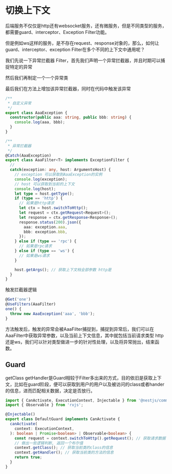 # 切换上下文

后端服务不仅仅是http还有websocket服务，还有微服务，但是不同类型的服务，都需要guard、interceptor、Exception Filter功能。

​	但是例如ws这样的服务，是不存在request、response对象的，那么，如何让guard、interceptor、exception Filter在多个不同的上下文中通用呢？

我们先说一下异常拦截器 Filter，首先我们声明一个异常拦截器，并且时期可以捕捉特定的异常

然后我们再制定一个一个异常类

最后我们在方法上增加该异常拦截器，同时在代码中触发该异常

```ts
/**
 * 自定义异常
 */
export class AaaException {
  constructor(public aaa: string, public bbb: string) {
    console.log(aaa, bbb);
  }
}

/**
 * 异常拦截器
 */
@Catch(AaaException)
export class AaaFilter<T> implements ExceptionFilter {
  //
  catch(exception: any, host: ArgumentsHost) {
    // exception 可以获取到AaaException的实例
    console.log(exception);
    // host 可以获取到当前的上下文
    console.log(host);
    let type = host.getType();
    if (type == 'http') {
      // 如果是http请求
      let ctx = host.switchToHttp();
      let request = ctx.getRequest<Request>();
      let response = ctx.getResponse<Response>();
      response.status(200).json({
        aaa: exception.aaa,
        bbb: exception.bbb,
      });
    } else if (type == 'rpc') {
      // 如果是rpc请求
    } else if (type == 'ws') {
      // 如果是ws请求
    }

    host.getArgs(); // 获取上下文档全部参数 http是
  }
}
```

触发拦截器逻辑

```js
@Get('one')
@UseFilters(AaaFilter)
one() {
  throw new AaaException('aaa', 'bbb');
}
```



​	方法触发后，触发的异常会被AaaFilter捕捉到，捕捉到异常后，我们可以在AaaFilter中获取异常参数，以及当前上下文信息，其中就包括当前请求类型 http还是ws，我们可以针对类型做进一步的针对性处理，以及将异常抛出，结束函数。



## Guard

getClass getHandler是Guard相较于Filter多出来的方式，目的依旧是获取上下文，比如在guard阶段，便可以获取到用户的用户以及被访问的class或者hander的信息，进而匹配相关数据，决定是否放行。

```ts
import { CanActivate, ExecutionContext, Injectable } from '@nestjs/common';
import { Observable } from 'rxjs';

@Injectable()
export class DefaultGuard implements CanActivate {
  canActivate(
    context: ExecutionContext,
  ): boolean | Promise<boolean> | Observable<boolean> {
    const request = context.switchToHttp().getRequest(); // 获取请求数据
    // 做出一些逻辑判断, 返回一个布尔值
    context.getClass(); // 获取当前类的class的信息
    context.getHandler(); // 获取当前类的方法的信息
    return true;
  }
}
```

